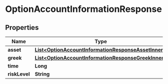 

# OptionAccountInformationResponse


## Properties

| Name | Type | Description | Notes |
|------------ | ------------- | ------------- | -------------|
|**asset** | [**List&lt;OptionAccountInformationResponseAssetInner&gt;**](OptionAccountInformationResponseAssetInner.md) |  |  [optional] |
|**greek** | [**List&lt;OptionAccountInformationResponseGreekInner&gt;**](OptionAccountInformationResponseGreekInner.md) |  |  [optional] |
|**time** | **Long** |  |  [optional] |
|**riskLevel** | **String** |  |  [optional] |



